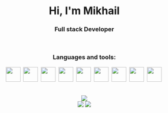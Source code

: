 <div id="header" align="center">
    <h1>Hi, I'm Mikhail</h1>
    <h3>Full stack Developer</h3>
</div>
<br>
<div id="tools" align="center">
    <h3>Languages and tools:</h3>
    <img src="https://cdn.jsdelivr.net/gh/devicons/devicon@latest/icons/html5/html5-original.svg" width="40" height="40"/>&nbsp;
    <img src="https://cdn.jsdelivr.net/gh/devicons/devicon@latest/icons/css3/css3-original.svg" width="40" height="40"/>&nbsp;
    <img src="https://cdn.jsdelivr.net/gh/devicons/devicon@latest/icons/javascript/javascript-original.svg" width="40" height="40"/>&nbsp;
    <img src="https://cdn.jsdelivr.net/gh/devicons/devicon@latest/icons/jquery/jquery-original.svg" width="40" height="40"/>&nbsp;
    <img src="https://cdn.jsdelivr.net/gh/devicons/devicon@latest/icons/php/php-original.svg" width="40" height="40"/>&nbsp;
    <img src="https://cdn.jsdelivr.net/gh/devicons/devicon@latest/icons/mysql/mysql-original.svg" width="40" height="40"/>&nbsp;
    <img src="https://cdn.jsdelivr.net/gh/devicons/devicon@latest/icons/python/python-original.svg" width="40" height="40"/>&nbsp;
    <img src="https://cdn.jsdelivr.net/gh/devicons/devicon@latest/icons/csharp/csharp-original.svg" width="40" height="40"/>&nbsp;
    <img src="https://cdn.jsdelivr.net/gh/devicons/devicon@latest/icons/react/react-original.svg" width="40" height="40"/>&nbsp;
          
</div>
<br><br>
<div align="center">
    <img src="http://github-profile-summary-cards.vercel.app/api/cards/profile-details?username=yellick&theme=rose_pine">
</div>
<div align="center">
    <img src="http://github-profile-summary-cards.vercel.app/api/cards/repos-per-language?username=yellick&theme=rose_pine">
    <img src="http://github-profile-summary-cards.vercel.app/api/cards/most-commit-language?username=yellick&theme=rose_pine">
</div>
